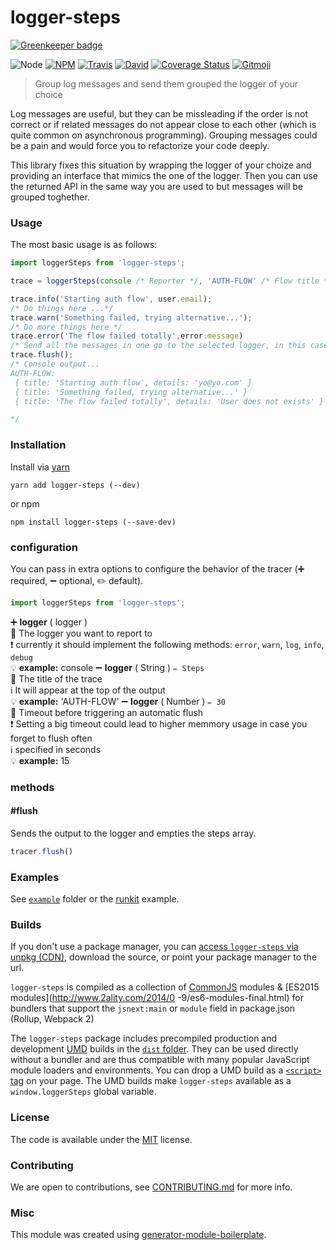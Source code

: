 # logger-steps

[![Greenkeeper badge](https://badges.greenkeeper.io/danielo515/logger-steps.svg)](https://greenkeeper.io/)

![Node](https://img.shields.io/node/v/logger-steps.svg?style=flat-square)
[![NPM](https://img.shields.io/npm/v/logger-steps.svg?style=flat-square)](https://www.npmjs.com/package/logger-steps)
[![Travis](https://img.shields.io/travis/danielo515/logger-steps/master.svg?style=flat-square)](https://travis-ci.org/danielo515/logger-steps)
[![David](https://img.shields.io/david/danielo515/logger-steps.svg?style=flat-square)](https://david-dm.org/danielo515/logger-steps)
[![Coverage Status](https://img.shields.io/coveralls/danielo515/logger-steps.svg?style=flat-square)](https://coveralls.io/github/danielo515/logger-steps)
[![Gitmoji](https://img.shields.io/badge/gitmoji-%20😜%20😍-FFDD67.svg?style=flat-square)](https://gitmoji.carloscuesta.me/)

> Group log messages and send them grouped the logger of your choice

Log messages are useful, but they can be missleading if the order is not correct or if related messages
do not appear close to each other (which is quite common on asynchronous programming).
Grouping messages could be a pain and would force you to refactorize your code deeply.

This library fixes this situation by wrapping the logger of your choize and providing an interface that mimics the one
of the logger. Then you can use the returned API in the same way you are used to but messages will be grouped toghether.

### Usage

The most basic usage is as follows:

```js
import loggerSteps from 'logger-steps';

trace = loggerSteps(console /* Reporter */, 'AUTH-FLOW' /* Flow title */, 15 /* Automatic flush timeout */);

trace.info('Starting auth flow', user.email);
/* Do things here ...*/
trace.warn('Something failed, trying alternative...');
/* Do more things here */
trace.error('The flow failed totally',error.message)
/* Send all the messages in one go to the selected logger, in this case the console*/
trace.flush();
/* Console output...
AUTH-FLOW:
 { title: 'Starting auth flow', details: 'yo@yo.com' }
 { title: 'Something failed, trying alternative...' }
 { title: 'The flow failed totally', details: 'User does not exists' }

*/

```

### Installation

Install via [yarn](https://github.com/yarnpkg/yarn)

    yarn add logger-steps (--dev)

or npm

    npm install logger-steps (--save-dev)


### configuration

You can pass in extra options to configure the behavior of the tracer (➕ required, ➖ optional, ✏️ default).

```js
import loggerSteps from 'logger-steps';

```

➕ **logger** ( logger )
<br/> 📝  The logger you want to report to
<br/> ❗️  currently it should implement the following methods: `error`, `warn`, `log`, `info`, `debug`
<br/> 💡  **example:** console
➖ **logger** ( String ) `✏️ Steps`
<br/> 📝  The title of the trace
<br/> ℹ️  It will appear at the top of the output
<br/> 💡  **example:** 'AUTH-FLOW'
➖ **logger** ( Number ) `✏️ 30`
<br/> 📝  Timeout before triggering an automatic flush
<br/> ❗️  Setting a big timeout could lead to higher memmory usage in case you forget to flush often
<br/> ℹ️  specified in seconds
<br/> 💡  **example:** 15

### methods

#### #flush

Sends the output to the logger and empties the steps array.

```js
tracer.flush()
```

### Examples

See [`example`](example/script.js) folder or the [runkit](https://runkit.com/danielo515/logger-steps) example.

### Builds

If you don't use a package manager, you can [access `logger-steps` via unpkg (CDN)](https://unpkg.com/logger-steps/), download the source, or point your package manager to the url.

`logger-steps` is compiled as a collection of [CommonJS](http://webpack.github.io/docs/commonjs.html) modules & [ES2015 modules](http://www.2ality.com/2014/0
  -9/es6-modules-final.html) for bundlers that support the `jsnext:main` or `module` field in package.json (Rollup, Webpack 2)

The `logger-steps` package includes precompiled production and development [UMD](https://github.com/umdjs/umd) builds in the [`dist` folder](https://unpkg.com/logger-steps/dist/). They can be used directly without a bundler and are thus compatible with many popular JavaScript module loaders and environments. You can drop a UMD build as a [`<script>` tag](https://unpkg.com/logger-steps) on your page. The UMD builds make `logger-steps` available as a `window.loggerSteps` global variable.

### License

The code is available under the [MIT](LICENSE) license.

### Contributing

We are open to contributions, see [CONTRIBUTING.md](CONTRIBUTING.md) for more info.

### Misc

This module was created using [generator-module-boilerplate](https://github.com/duivvv/generator-module-boilerplate).
